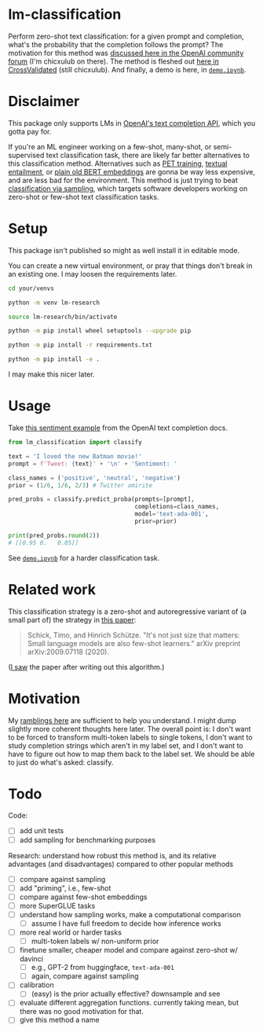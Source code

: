 # lm-classification

Perform zero-shot text classification: for a given prompt and completion,
what's the probability that the completion follows the prompt? The motivation
for this method was
[discussed here in the OpenAI community forum](https://community.openai.com/t/compute-the-probability-of-input-text-for-classification/29840)
(I'm chicxulub on there). The method is fleshed out
[here in CrossValidated](https://stats.stackexchange.com/q/601159/337906)
(still chicxulub). And finally, a demo is here, in
[`demo.ipynb`](https://github.com/kddubey/lm-classification/blob/main/demo.ipynb).


# Disclaimer

This package only supports LMs in
[OpenAI's text completion API](https://platform.openai.com/docs/models/gpt-3),
which you gotta pay for.

If you're an ML engineer working on a few-shot, many-shot, or semi-supervised
text classification task, there are likely far better alternatives to this
classification method. Alternatives such as
[PET training](http://timoschick.com/explanatory%20notes/2020/10/23/pattern-exploiting-training.html),
[textual entailment](https://huggingface.co/tasks/zero-shot-classification), or
[plain old BERT embeddings](https://huggingface.co/docs/transformers/tasks/sequence_classification)
are gonna be way less expensive, and are less bad for the environment. This 
method is just trying to beat
[classification via sampling](https://platform.openai.com/docs/guides/completion/classification),
which targets software developers working on zero-shot or few-shot text
classification tasks.


# Setup

This package isn't published so might as well install it in editable mode.

You can create a new virtual environment, or pray that things don't break in
an existing one. I may loosen the requirements later.

```bash
cd your/venvs

python -m venv lm-research

source lm-research/bin/activate

python -m pip install wheel setuptools --upgrade pip

python -m pip install -r requirements.txt

python -m pip install -e .
```

I may make this nicer later.


# Usage

Take [this sentiment example](https://platform.openai.com/docs/guides/completion/classification)
from the OpenAI text completion docs.

```python
from lm_classification import classify

text = 'I loved the new Batman movie!'
prompt = f'Tweet: {text}' + '\n' + 'Sentiment: ' 

class_names = ('positive', 'neutral', 'negative')
prior = (1/6, 1/6, 2/3) # Twitter amirite

pred_probs = classify.predict_proba(prompts=[prompt],
                                    completions=class_names,
                                    model='text-ada-001',
                                    prior=prior)

print(pred_probs.round(2))
# [[0.95 0.   0.05]]
```

See [`demo.ipynb`](https://github.com/kddubey/lm-classification/blob/main/demo.ipynb)
for a harder classification task.


# Related work

This classification strategy is a zero-shot and autoregressive variant of (a
small part of) the strategy in [this paper](https://arxiv.org/abs/2009.07118):

> Schick, Timo, and Hinrich Schütze. "It's not just size that matters: Small language models are also few-shot learners." arXiv preprint arXiv:2009.07118 (2020).

([I saw](https://stats.stackexchange.com/questions/601159/should-a-language-model-like-gpt-3-be-directly-used-to-perform-classification#comment1122996_601159)
the paper after writing out this algorithm.)


# Motivation

My [ramblings here](https://community.openai.com/t/compute-the-probability-of-input-text-for-classification/29840)
are sufficient to help you understand. I might dump slightly more coherent
thoughts here later. The overall point is: I don't want to be forced to
transform multi-token labels to single tokens, I don't want to study completion
strings which aren't in my label set, and I don't want to have to figure out
how to map them back to the label set. We should be able to just do what's
asked: classify.


# Todo

Code:
- [ ] add unit tests
- [ ] add sampling for benchmarking purposes

Research: understand how robust this method is, and its relative advantages
(and disadvantages) compared to other popular methods

- [ ] compare against sampling
- [ ] add "priming", i.e., few-shot
- [ ] compare against few-shot embeddings
- [ ] more SuperGLUE tasks
- [ ] understand how sampling works, make a computational comparison
  - [ ] assume I have full freedom to decide how inference works
- [ ] more real world or harder tasks
  - [ ] multi-token labels w/ non-uniform prior
- [ ] finetune smaller, cheaper model and compare against zero-shot w/ davinci
  - [ ] e.g., GPT-2 from huggingface, `text-ada-001`
  - [ ] again, compare against sampling
- [ ] calibration
  - [ ] (easy) is the prior actually effective? downsample and see
- [ ] evaluate different aggregation functions. currently taking mean, but
there was no good motivation for that.
- [ ] give this method a name
